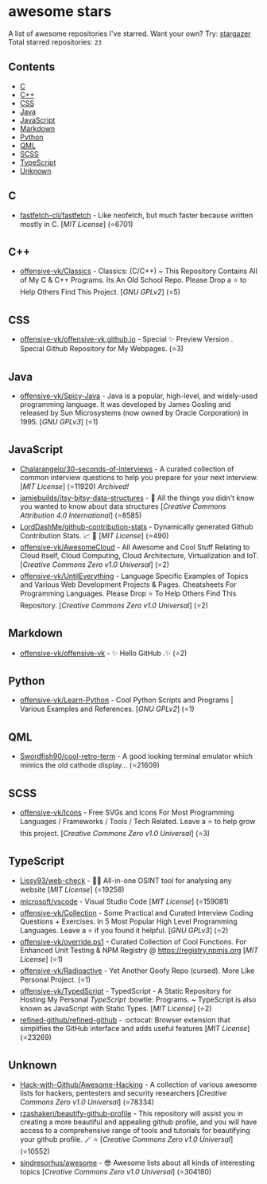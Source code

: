 # awesome stars

A list of awesome repositories I've starred. Want your own? Try: [stargazer](https://github.com/rverst/stargazer)  
Total starred repositories: `23`
## Contents

  - [C](#c)
  - [C++](#c-1)
  - [CSS](#css)
  - [Java](#java)
  - [JavaScript](#javascript)
  - [Markdown](#markdown)
  - [Python](#python)
  - [QML](#qml)
  - [SCSS](#scss)
  - [TypeScript](#typescript)
  - [Unknown](#unknown)



## C

  - [fastfetch-cli/fastfetch](https://github.com/fastfetch-cli/fastfetch) - Like neofetch, but much faster because written mostly in C. \[*MIT License*\] (⭐️6701)

## C++

  - [offensive-vk/Classics](https://github.com/offensive-vk/Classics) - Classics: (C/C++) ~ This Repository Contains All of My C & C++ Programs. Its An Old School Repo. Please Drop a ⭐ to Help Others Find This Project. \[*GNU GPLv2*\] (⭐️5)

## CSS

  - [offensive-vk/offensive-vk.github.io](https://github.com/offensive-vk/offensive-vk.github.io) - Special ✨ Preview Version . Special Github Repository for My Webpages.  (⭐️3)

## Java

  - [offensive-vk/Spicy-Java](https://github.com/offensive-vk/Spicy-Java) - Java is a popular, high-level, and widely-used programming language. It was developed by James Gosling and released by Sun Microsystems (now owned by Oracle Corporation) in 1995. \[*GNU GPLv3*\] (⭐️1)

## JavaScript

  - [Chalarangelo/30-seconds-of-interviews](https://github.com/Chalarangelo/30-seconds-of-interviews) - A curated collection of common interview questions to help you prepare for your next interview. \[*MIT License*\] (⭐️11920) *Archived!*
  - [jamiebuilds/itsy-bitsy-data-structures](https://github.com/jamiebuilds/itsy-bitsy-data-structures) - :european_castle: All the things you didn't know you wanted to know about data structures \[*Creative Commons Attribution 4.0 International*\] (⭐️8585)
  - [LordDashMe/github-contribution-stats](https://github.com/LordDashMe/github-contribution-stats) - Dynamically generated Github Contribution Stats. :chart_with_upwards_trend: :calendar: \[*MIT License*\] (⭐️490)
  - [offensive-vk/AwesomeCloud](https://github.com/offensive-vk/AwesomeCloud) - All Awesome and Cool Stuff Relating to Cloud Itself, Cloud Computing, Cloud Architecture, Virtualization and IoT. \[*Creative Commons Zero v1.0 Universal*\] (⭐️2)
  - [offensive-vk/UntilEverything](https://github.com/offensive-vk/UntilEverything) - Language Specific Examples of Topics and Various Web Development Projects & Pages. Cheatsheets For Programming Languages. Please Drop ⭐ To Help Others Find This Repository.   \[*Creative Commons Zero v1.0 Universal*\] (⭐️2)

## Markdown

  - [offensive-vk/offensive-vk](https://github.com/offensive-vk/offensive-vk) - ✨ Hello GitHub .✨ (⭐️2)

## Python

  - [offensive-vk/Learn-Python](https://github.com/offensive-vk/Learn-Python) - Cool Python Scripts and Programs | Various Examples and References. \[*GNU GPLv2*\] (⭐️1)

## QML

  - [Swordfish90/cool-retro-term](https://github.com/Swordfish90/cool-retro-term) - A good looking terminal emulator which mimics the old cathode display... (⭐️21609)

## SCSS

  - [offensive-vk/Icons](https://github.com/offensive-vk/Icons) - Free SVGs and Icons For Most Programming Languages / Frameworks / Tools / Tech Related. Leave a ⭐ to help grow this project. \[*Creative Commons Zero v1.0 Universal*\] (⭐️3)

## TypeScript

  - [Lissy93/web-check](https://github.com/Lissy93/web-check) - 🕵️‍♂️ All-in-one OSINT tool for analysing any website \[*MIT License*\] (⭐️19258)
  - [microsoft/vscode](https://github.com/microsoft/vscode) - Visual Studio Code \[*MIT License*\] (⭐️159081)
  - [offensive-vk/Collection](https://github.com/offensive-vk/Collection) - Some Practical and Curated Interview Coding Questions + Exercises. In 5 Most Popular High Level Programming Languages. Leave a ⭐ if you found it helpful. \[*GNU GPLv3*\] (⭐️2)
  - [offensive-vk/override.ps1](https://github.com/offensive-vk/override.ps1) - Curated Collection of Cool Functions. For Enhanced Unit Testing & NPM Registry @ <https://registry.npmjs.org> \[*MIT License*\] (⭐️1)
  - [offensive-vk/Radioactive](https://github.com/offensive-vk/Radioactive) - Yet Another Goofy Repo (cursed). More Like Personal Project. (⭐️1)
  - [offensive-vk/TypedScript](https://github.com/offensive-vk/TypedScript) - TypedScript - A Static Repository for Hosting My Personal *TypeScript* :bowtie: Programs. ~ TypeScript is also known as JavaScript with Static Types. \[*MIT License*\] (⭐️2)
  - [refined-github/refined-github](https://github.com/refined-github/refined-github) - :octocat: Browser extension that simplifies the GitHub interface and adds useful features \[*MIT License*\] (⭐️23269)

## Unknown

  - [Hack-with-Github/Awesome-Hacking](https://github.com/Hack-with-Github/Awesome-Hacking) - A collection of various awesome lists for hackers, pentesters and security researchers \[*Creative Commons Zero v1.0 Universal*\] (⭐️78334)
  - [rzashakeri/beautify-github-profile](https://github.com/rzashakeri/beautify-github-profile) - This repository will assist you in creating a more beautiful and appealing github profile, and you will have access to a comprehensive range of tools and tutorials for beautifying your github profile.  🪄 ⭐   \[*Creative Commons Zero v1.0 Universal*\] (⭐️10552)
  - [sindresorhus/awesome](https://github.com/sindresorhus/awesome) - 😎 Awesome lists about all kinds of interesting topics \[*Creative Commons Zero v1.0 Universal*\] (⭐️304180)

